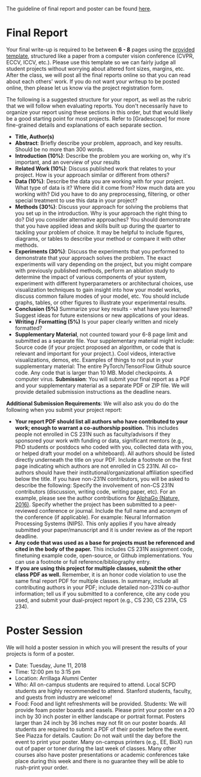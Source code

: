 The guideline of final report and poster can be found [here](http://cs231n.stanford.edu/project.html).<br/>
# Final Report
Your final write-up is required to be between **6 - 8** pages using the [provided template](http://www.pamitc.org/cvpr15/files/cvpr2015AuthorKit.zip), structured like a paper from a computer vision conference (CVPR, ECCV, ICCV, etc.). Please use this template so we can fairly judge all student projects without worrying about altered font sizes, margins, etc. After the class, we will post all the final reports online so that you can read about each others' work. If you do not want your writeup to be posted online, then please let us know via the project registration form.

The following is a suggested structure for your report, as well as the rubric that we will follow when evaluating reports. You don't necessarily have to organize your report using these sections in this order, but that would likely be a good starting point for most projects.
Refer to [Gradescope] for more fine-grained details and explanations of each separate section.

- **Title, Author(s)**
- **Abstract**: Briefly describe your problem, approach, and key results. Should be no more than 300 words.
- **Introduction (10%)**: Describe the problem you are working on, why it's important, and an overview of your results
- **Related Work (10%)**: Discuss published work that relates to your project. How is your approach similar or different from others?
- **Data (10%)**: Describe the data you are working with for your project. What type of data is it? Where did it come from? How much data are you working with? Did you have to do any preprocessing, filtering, or other special treatment to use this data in your project?
- **Methods (30%)**: Discuss your approach for solving the problems that you set up in the introduction. Why is your approach the right thing to do? Did you consider alternative approaches? You should demonstrate that you have applied ideas and skills built up during the quarter to tackling your problem of choice. It may be helpful to include figures, diagrams, or tables to describe your method or compare it with other methods.
- **Experiments (30%)**: Discuss the experiments that you performed to demonstrate that your approach solves the problem. The exact experiments will vary depending on the project, but you might compare with previously published methods, perform an ablation study to determine the impact of various components of your system, experiment with different hyperparameters or architectural choices, use visualization techniques to gain insight into how your model works, discuss common failure modes of your model, etc. You should include graphs, tables, or other figures to illustrate your experimental results.
- **Conclusion (5%)** Summarize your key results - what have you learned? Suggest ideas for future extensions or new applications of your ideas.
- **Writing / Formatting (5%)** Is your paper clearly written and nicely formatted?
- **Supplementary Material**, not counted toward your 6-8 page limit and submitted as a separate file. Your supplementary material might include:
Source code (if your project proposed an algorithm, or code that is relevant and important for your project.).
Cool videos, interactive visualizations, demos, etc.
Examples of things to not put in your supplementary material:
The entire PyTorch/TensorFlow Github source code.
Any code that is larger than 10 MB.
Model checkpoints.
A computer virus.
**Submission**: You will submit your final report as a PDF and your supplementary material as a separate PDF or ZIP file. We will provide detailed submission instructions as the deadline nears.

**Additional Submission Requirements**: We will also ask you do do the following when you submit your project report:

- **Your report PDF should list all authors who have contributed to your work; enough to warrant a co-authorship position.** This includes people not enrolled in CS 231N such as faculty/advisors if they sponsored your work with funding or data, significant mentors (e.g., PhD students or postdocs who coded with you, collected data with you, or helped draft your model on a whiteboard). All authors should be listed directly underneath the title on your PDF. Include a footnote on the first page indicating which authors are not enrolled in CS 231N. All co-authors should have their institutional/organizational affiliation specified below the title.
If you have non-231N contributors, you will be asked to describe the following:
Specify the involvement of non-CS 231N contributors (discussion, writing code, writing paper, etc). For an example, please see the author contributions for [AlphaGo (Nature, 2016)](https://www.nature.com/nature/journal/v529/n7587/full/nature16961.html#author-information).
Specify whether the project has been submitted to a peer-reviewed conference or journal. Include the full name and acronym of the conference (if applicable). For example: Neural Information Processing Systems (NIPS). This only applies if you have already submitted your paper/manuscript and it is under review as of the report deadline.
- **Any code that was used as a base for projects must be referenced and cited in the body of the paper.** This includes CS 231N assignment code, finetuning example code, open-source, or Github implementations. You can use a footnote or full reference/bibliography entry.
- **If you are using this project for multiple classes, submit the other class PDF as well.** Remember, it is an honor code violation to use the same final report PDF for multiple classes.
In summary, include all contributing authors in your PDF; include detailed non-231N co-author information; tell us if you submitted to a conference, cite any code you used, and submit your dual-project report (e.g., CS 230, CS 231A, CS 234).

# Poster Session
We will hold a poster session in which you will present the results of your projects is form of a poster.
- Date: Tuesday, June 11, 2018
- Time: 12:00 pm to 3:15 pm
- Location: Arrillaga Alumni Center
- Who: All on-campus students are required to attend. Local SCPD students are highly recommended to attend. Stanford students, faculty, and guests from industry are welcome!
- Food: Food and light refreshments will be provided.
Students: We will provide foam poster boards and easels. Please print your poster on a 20 inch by 30 inch poster in either landscape or portrait format. Posters larger than 24 inch by 36 inches may not fit on our poster boards. All students are required to submit a PDF of their poster before the event. See Piazza for details. Caution: Do not wait until the day before the event to print your poster. Many on-campus printers (e.g., EE, BioX) run out of paper or toner during the last week of classes. Many other courses also have poster presentations or academic conferences take place during this week and there is no guarantee they will be able to rush-print your order.
